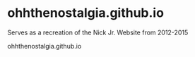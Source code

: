 # ohhthenostalgia.github.io
Serves as a recreation of the Nick Jr. Website from 2012-2015

ohhthenostalgia.github.io
